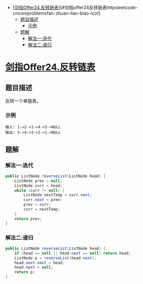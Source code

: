 <!-- TOC -->

- [[剑指Offer24.反转链表](https://leetcode-cn.com/problems/fan-zhuan-lian-biao-lcof/)](#剑指offer24反转链表httpsleetcode-cncomproblemsfan-zhuan-lian-biao-lcof)
    - [题目描述](#题目描述)
        - [示例](#示例)
    - [题解](#题解)
        - [解法一:迭代](#解法一迭代)
        - [解法二:递归](#解法二递归)

<!-- /TOC -->
# [剑指Offer24.反转链表](https://leetcode-cn.com/problems/fan-zhuan-lian-biao-lcof/)
## 题目描述
反转一个单链表。
### 示例
```
输入: 1->2->3->4->5->NULL
输出: 5->4->3->2->1->NULL
```
## 题解
### 解法一:迭代
```java
public ListNode reverseList(ListNode head) {
    ListNode prev = null;
    ListNode curr = head;
    while (curr != null) {
        ListNode nextTemp = curr.next;
        curr.next = prev;
        prev = curr;
        curr = nextTemp;
    }
    return prev;
}
```
### 解法二:递归
```java
public ListNode reverseList(ListNode head) {
    if (head == null || head.next == null) return head;
    ListNode p = reverseList(head.next);
    head.next.next = head;
    head.next = null;
    return p;
}
```